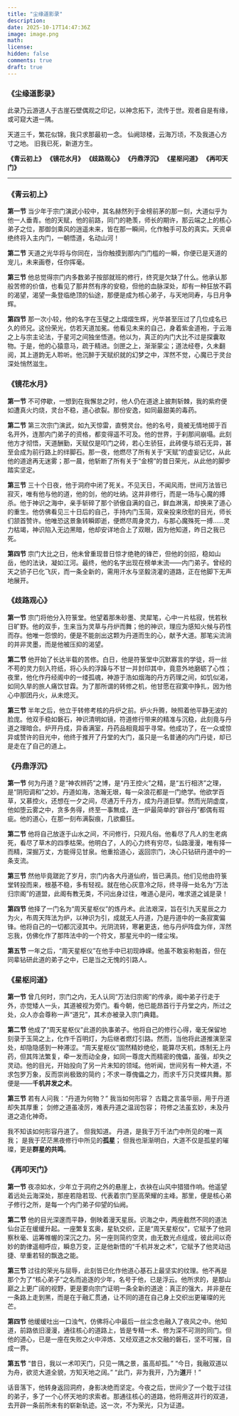 ```yaml
---
title: "尘缘道影录"
description: 
date: 2025-10-17T14:47:36Z
image: image.png
math: 
license: 
hidden: false
comments: true
draft: true
---
```


### **《尘缘道影录》**

此录乃云游道人于古崖石壁偶观之印记，以神念拓下，流传于世。观者自是有缘，或可窥大道一隅。

天道三千，繁花似锦，我只求那最初一念。
仙阙琼楼，云海万顷，不及我道心方寸之地。
旧我已死，新道方生。

**《青云初上》**
**《镜花水月》**
**《歧路观心》**
**《丹鼎浮沉》**
**《星枢问道》**
**《再叩天门》**

---

### **《青云初上》**

**第一节**
当少年于宗门演武小较中，其名赫然列于金榜前茅的那一刻，大道似乎为他一人垂青。他的天赋，他的前路，同门的艳羡，师长的期许，那云端之上的核心弟子之位，那御剑乘风的逍遥未来，皆在那一瞬间，化作触手可及的真实。天资卓绝终将入主内门，一朝悟道，名动山河！

**第二节**
天道之光华将与你同在，当你触摸到那内门门槛的一瞬，你便已是天道的宠儿，未来画卷，任你挥毫。

**第三节**
他总觉得宗门内多数弟子按部就班的修行，终究是欠缺了什么。他承认那般苦修的价值，也看见了那井然有序的安稳，但他的血脉深处，却有一种狂放不羁的渴望，渴望一条登临绝顶的仙途，那便是成为核心弟子，与天地同寿，与日月争辉。

**第四节**
那一次小较，他的名字在玉璧之上熠熠生辉，光华甚至压过了几位成名已久的师兄。这份荣光，仿若天道加冕。他看见未来的自己，身着紫金道袍，于云海之上与宗主论法，于星河之间独坐悟道。他以为，真正的内门大比不过是探囊取物。于是，他的心猿意马，疏于精进。剑匣之上，渐渐蒙尘；道法经卷，久未翻阅，其上道韵无人聆听。他沉醉于天赋织就的幻梦之中，浑然不觉，心魔已于灵台深处悄然滋生。

### **《镜花水月》**

**第一节**
不可停歇，一想到在我懈怠之时，他人仍在道途上披荆斩棘，我的紫府便如遭真火灼烧，灵台不稳，道心欲裂。那份安逸，如同最甜美的毒药。

**第二节**
第三次宗门演武，如九天惊雷，直劈灵台。他的名号，竟被无情地掷于百名开外，连那内门弟子的资格，都变得遥不可及。他的世界，于刹那间崩塌。此刻他方才彻悟，天道酬勤，天赋仅是叩门之砖，若心生骄狂，此砖便与顽石无异，甚至会成为前行路上的绊脚石。那一夜，他燃尽了所有关于“天赋”的虚妄记忆，从此他的道途再无迷雾；那一晨，他斩断了所有关于“金榜”的昔日荣光，从此他的脚步踏实坚定。

**第三节**
三十个日夜，他于洞府中闭了死关。不见天日，不闻风雨，世间万法皆已寂灭，唯有他与他的道，他的剑，他的吐纳。这并非修行，而是一场与心魔的搏杀。他于神识之海中，亲手斩碎了那个骄傲自满的自己，鲜血淋漓，却换来了道心的重生。他仿佛看见三十日后的自己，手持内门玉简，双亲投来欣慰的目光，师长们颔首赞许。他唯恐这景象转瞬即逝，便燃尽周身灵力，与那心魔殊死一搏……灵力枯竭，神识陷入无边黑暗，他却安详地合上了双眼，因为他知道，昨日之我已死。

**第四节**
宗门大比之日，他未曾重现昔日惊才绝艳的锋芒，但他的剑招，稳如山岳，他的法诀，凝如江河。最终，他的名字出现在榜单末流——内门弟子。曾经的天之骄子已化飞灰，而一条全新的，需用汗水与坚毅浇灌的道路，正在他脚下无声地展开。

### **《歧路观心》**

**第一节**
宗门将他分入符箓堂。他望着那朱砂墨、灵犀笔，心中一片枯寂，恍若秋日旷野。他的双手，生来当为灵草与丹炉而舞；他的神识，理应为感知火候与药性而存。他唯一怨恨的，便是不能剖出这颗为丹道而生的心，献予大道。那笔尖流淌的并非灵墨，而是他被压抑的渴望。

**第二节**
他开始了长达半载的苦修。白日，他是符箓堂中沉默寡言的学徒，将一丝不苟的灵力刻入符纸，将心头的浮躁与不甘一并封印其中，竟意外地磨砺了心性；夜里，他化作丹经阁中的一缕孤魂，神游于浩如烟海的丹方药理之间，如饥似渴，如同久旱的旅人痛饮甘霖。为了那所谓的转修之机，他甘愿在寂寞中挣扎，因为他心中那团丹火，从未熄灭。

**第三节**
半年之后，他立于转修考核的丹炉之前。炉火升腾，映照着他平静无波的脸庞。他双手稳如磐石，神识清明如镜，符道修行带来的精准与沉稳，此刻竟与丹道之理暗合。炉开丹成，异香满室，丹药品相竟超乎寻常。他成功了，在一众或惊异或赞许的目光中，他终于推开了丹堂的大门，虽只是一名普通的内门丹徒，却已是走在了自己的道上。

### **《丹鼎浮沉》**

**第一节**
何为丹道？是“神农辨药”之博，是“丹王控火”之精，是“五行相济”之理，是“阴阳调和”之妙。丹道如海，浩瀚无垠，每一朵浪花都是一门绝学。他欲学百草，又慕控火，还想在一夕之间，尽通万千丹方，成为丹道巨擘。然而光阴虚度，他如堕云雾之中，贪多务得，终至一事無成，连一炉最简单的“辟谷丹”都偶有瑕疵。他的道心，在那一刻布满裂痕，几欲癫狂。

**第二节**
他将自己放逐于山水之间，不问修行，只观凡俗。他看尽了凡人的生老病死，看尽了草木的四季枯荣。他明白了，人的心力终有穷尽，仙路漫漫，唯有择一而精，深掘万丈，方能得见甘泉。他重拾道心，返回宗门，决心只钻研丹道中的一条支流。

**第三节**
然他毕竟蹉跎了岁月，宗门内各大丹道仙府，皆已满员。他们见他由符箓堂转投而来，根基不稳，多有轻视。就在他心灰意冷之际，终寻得一处名为“万法归宗阁”的道盟，此阁有教无类，不问出身过往，唯道心是问，唯求道之诚是录！

**第四节**
他择了一门名为“周天星枢仪”的炼丹术。此法艰深，旨在引九天星辰之力为火，布周天阵法为炉，以神识为引，成就无人丹道，乃是丹道中的一条寂寞偏锋。他将自己的一切都沉浸其中。光阴流转，寒暑更迭，他与丹炉阵盘为伴，浑然忘我，仿佛化作了那阵法中的一个符文，那星光中的一缕尘埃。

**第五节**
一年之后，“周天星枢仪”在他手中已初现峥嵘。他虽不敢妄称魁首，但在同辈钻研此道的弟子之中，已是当之无愧的引路人。

### **《星枢问道》**

**第一节**
曾几何时，宗门之内，无人认同“万法归宗阁”的传承，阁中弟子行走于外，亦觉矮人一头，其道被视为旁门。看今朝，他已能昂首行于丹堂之内，所过之处，众人亦会尊称一声“道兄”，其术亦被录入宗门典籍。

**第二节**
他成了“周天星枢仪”此道的执事弟子。他将自己的修行心得，毫无保留地刻录于玉简之上，化作千百明灯，为后继者燃灯引路。然而，当他将此道推演至深处，却隐隐感到一种滞涩。“周天星枢仪”固然精妙绝伦，能算尽天机，炼制无上丹药，但其阵法繁复，牵一发而动全身，如同一尊庞大而精密的傀儡，虽强，却失之灵动。他的目光，开始投向了另一片未知的领域。他听闻，世间另有一种大道，不求包罗万象，反而崇尚极致的简约；不求一尊傀儡之力，而求千万只灵蝶共舞。那便是——**千机并发之术**。

**第三节**
若有人问我：“丹道为何物？”
我当如何形容？
古籍之言虽华丽，用于丹道却失其厚重；
剑修之道虽凌厉，难表丹道之温润包容；
符修之法虽玄妙，未及丹道之造化神奇。

我不知该如何形容丹道了。
但我知道。
丹道，是我于万千法门中所见的唯一真我；
是我于茫茫黑夜修行中所见的**孤星**；
但我也渐渐明白，大道不仅是孤星的璀璨，更是**群星的共鸣**。

### **《再叩天门》**

**第一节**
夜凉如水，少年立于洞府之外的悬崖上，衣袂在山风中猎猎作响。他遥望着远处云海深处，那座若隐若现、代表着宗门至高荣耀的主峰。那里，便是核心弟子修行之所，是每一个内门弟子仰望的仙阙。

**第二节**
他的目光深邃而平静，倒映着漫天星辰。识海之中，两座截然不同的道法仙台正在缓缓升起。一座繁复玄奥，星轨交织，正是“周天星枢仪”，它赋予了他洞察秋毫、运筹帷幄的深沉之力。另一座则简约空灵，由无数光点组成，彼此间以奇妙的韵律遥相呼应，瞬息万变，正是他新悟的“千机并发之术”，它赋予了他灵动迅捷、举重若轻的飘逸之能。

**第三节**
过往的荣光与屈辱，此刻皆已化作他道心基石上最坚实的纹理。他不再是那个为了“核心弟子”之名而追逐的少年，名号于他，已是浮云。他所求的，是那山巅之上更广阔的视野，更是要向宗门证明一条全新的道途：真正的强大，并非是在一条路上走到黑，而是在于融汇贯通，让不同的道在自己身上交织出更璀璨的光芒。

**第四节**
他缓缓吐出一口浊气，仿佛将心中最后一丝尘念也融入了夜风之中。他知道，前路依旧漫漫，通往核心的道路上，皆是专精一术、修为深不可测的同门。但他的道心，已是一座在失败之火中淬炼、又经双道之水交融的磐石，坚不可摧，自成一界。

**第五节**
“昔日，我以一术叩天门，只见一隅之景，虽高却孤。”
“今日，我融双道以为舟，欲览大道全貌，方知天地之阔。”
“此门，非为我开，乃为**道**开！”

话音落下，他转身返回洞府，身影决绝而坚定。今夜之后，世间少了一个耽于过往的弟子，多了一个心怀天地的求索者。那通往核心的道路，他将用这并行的双道，去开辟一条前所未有的崭新轨迹。这一次，不为荣光，只为证道。
